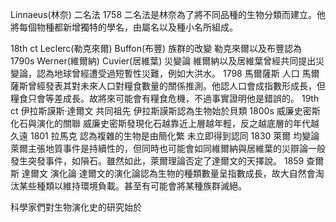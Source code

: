 Linnaeus(林奈) 二名法 1758
二名法是林奈為了將不同品種的生物分類而建立。他將每個物種都新增獨特的學名，由屬名以及種小名所組成。

18th ct Leclerc(勒克來爾) Buffon(布豐) 族群的改變 勒克來爾以及布豐認為
1790s Werner(維爾納) Cuvier(居維葉) 災變論
維爾納以及居維葉曾經共同提出災變論，認為地球曾經遭受過短暫性災難，例如大洪水。
1798 馬爾薩斯 人口
馬爾薩斯曾經發表其對未來人口對糧食數量的關係推測。他認人口會成指數形成長，但糧食只會等差成長。故將來可能會有糧食危機，不過事實證明他是錯誤的。
19th ct 伊拉斯謨斯·達爾文 共同祖先 伊拉斯謨斯認為生物始於貝類
1800s 威廉史密斯 化石與演化的關聯 威廉史密斯發現化石越靠近上層越年輕，反之越底層的年代越久遠
1801 拉馬克 認為複雜的生物是由簡化繁 未立即得到認同
1830 萊爾 均變論
萊爾主張地質事件是持續性的，但同時也可能會如同維爾納與居維葉的災辯論一般發生突發事件，如隕石。雖然如此，萊爾理論否定了達爾文的天擇說。
1859 查爾斯 達爾文 演化論 達爾文的演化論認為生物的種類數量呈指數成長，故大自然會淘汰某些種類以維持環境負載。甚至有可能會將某種族群滅絕。

科學家們對生物演化史的研究始於
